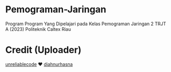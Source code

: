 # Pemograman-Jaringan
Program Program Yang Dipelajari pada Kelas Pemograman Jaringan 2 TRJT A (2023) Politeknik Caltex Riau

# Credit (Uploader)
[unreliablecode](https://github.com/unreliablecode) ❤️ [diahnurhasna](https://github.com/diahnurhasna)

